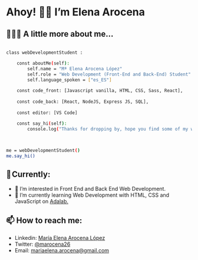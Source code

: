 # Ahoy! 👋🏼 I’m Elena Arocena

## 👩🏻‍💻 A little more about me...

```bash

class webDevelopmentStudent :

    const aboutMe(self):
        self.name = "Mª Elena Arocena López"
        self.role = "Web Development (Front-End and Back-End) Student"
        self.language_spoken = ["es_ES"]
   
    const code_front: [Javascript vanilla, HTML, CSS, Sass, React],
    
    const code_back: [React, NodeJS, Express JS, SQL],
    
    const editor: [VS Code]

    const say_hi(self):
        console.log("Thanks for dropping by, hope you find some of my work interesting.")
        
  

me = webDevelopmentStudent()
me.say_hi()

```

## 🎯 Currently:

- 👀 I’m interested in Front End and Back End Web Development.
- 🌱 I’m currently learning Web Development with HTML, CSS and JavaScript on [Adalab.](https://adalab.es/)

## 📫 How to reach me:
- Linkedin: [María Elena Arocena López](https://www.linkedin.com/in/maria-elena-arocena-lopez-/)
- Twitter: [@marocena26](https://twitter.com/marocena26)
- Email: mariaelena.arocena@gmail.com

<!---
marocena26/marocena26 is a ✨ special ✨ repository because its `README.md` (this file) appears on your GitHub profile.
You can click the Preview link to take a look at your changes.
--->
